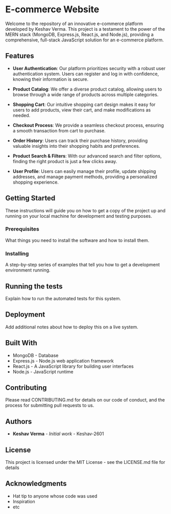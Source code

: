 # E-commerce Website

Welcome to the repository of an innovative e-commerce platform developed by Keshav Verma. This project is a testament to the power of the MERN stack (MongoDB, Express.js, React.js, and Node.js), providing a comprehensive, full-stack JavaScript solution for an e-commerce platform.

## Features

- **User Authentication**: Our platform prioritizes security with a robust user authentication system. Users can register and log in with confidence, knowing their information is secure.

- **Product Catalog**: We offer a diverse product catalog, allowing users to browse through a wide range of products across multiple categories.

- **Shopping Cart**: Our intuitive shopping cart design makes it easy for users to add products, view their cart, and make modifications as needed.

- **Checkout Process**: We provide a seamless checkout process, ensuring a smooth transaction from cart to purchase.

- **Order History**: Users can track their purchase history, providing valuable insights into their shopping habits and preferences.

- **Product Search & Filters**: With our advanced search and filter options, finding the right product is just a few clicks away.

- **User Profile**: Users can easily manage their profile, update shipping addresses, and manage payment methods, providing a personalized shopping experience.

## Getting Started

These instructions will guide you on how to get a copy of the project up and running on your local machine for development and testing purposes.

### Prerequisites

What things you need to install the software and how to install them.

### Installing

A step-by-step series of examples that tell you how to get a development environment running.

## Running the tests

Explain how to run the automated tests for this system.

## Deployment

Add additional notes about how to deploy this on a live system.

## Built With

* MongoDB - Database
* Express.js - Node.js web application framework
* React.js - A JavaScript library for building user interfaces
* Node.js - JavaScript runtime

## Contributing

Please read CONTRIBUTING.md for details on our code of conduct, and the process for submitting pull requests to us.

## Authors

* **Keshav Verma** - *Initial work* - Keshav-2601

## License

This project is licensed under the MIT License - see the LICENSE.md file for details

## Acknowledgments

* Hat tip to anyone whose code was used
* Inspiration
* etc

